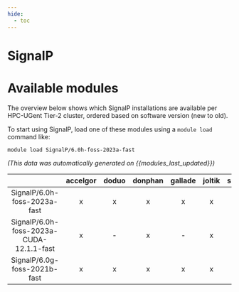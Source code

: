 ```yaml
---
hide:
  - toc
---
```


SignalP
=======

# Available modules


The overview below shows which SignalP installations are available per HPC-UGent Tier-2 cluster, ordered based on software version (new to old).

To start using SignalP, load one of these modules using a `module load` command like:

```shell
module load SignalP/6.0h-foss-2023a-fast
```

*(This data was automatically generated on {{modules_last_updated}})*  

| |accelgor|doduo|donphan|gallade|joltik|shinx|skitty|
| :---: | :---: | :---: | :---: | :---: | :---: | :---: | :---: |
|SignalP/6.0h-foss-2023a-fast|x|x|x|x|x|x|x|
|SignalP/6.0h-foss-2023a-CUDA-12.1.1-fast|x|-|x|-|x|-|-|
|SignalP/6.0g-foss-2021b-fast|x|x|x|x|x|-|-|
